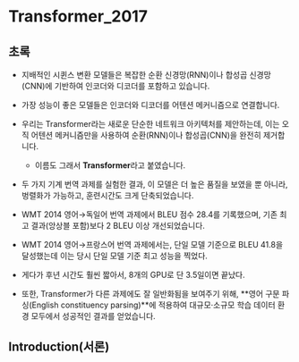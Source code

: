 # Transformer_2017

## 초록

- 지배적인 시퀸스 변환 모델들은 복잡한 순환 신경망(RNN)이나 합성곱 신경망(CNN)에 기반하여 인코더와 디코더를 포함하고 있습니다.

- 가장 성능이 좋은 모델들은 인코더와 디코더를 어텐션 메커니즘으로 연결합니다.

- 우리는 Transformer라는 새로운 단순한 네트워크 아키텍처를 제안하는데, 이는 오직 어텐션 메커니즘만을 사용하여 순환(RNN)이나 합성곱(CNN)을 완전히 제거합니다.

  - 이름도 그래서 **Transformer**라고 붙였습니다.

- 두 가지 기계 번역 과제를 실험한 결과, 이 모델은 더 높은 품질을 보였을 뿐 아니라, 벙렬화가 가능하고, 훈련시간도 크게 단축되었습니다.

- WMT 2014 영어→독일어 번역 과제에서 BLEU 점수 28.4를 기록했으며, 기존 최고 결과(앙상블 포함)보다 2 BLEU 이상 개선되었습니다.

- WMT 2014 영어→프랑스어 번역 과제에서는, 단일 모델 기준으로 BLEU 41.8을 달성했는데 이는 당시 단일 모델 기준 최고 성능을 찍었다.
- 게다가 후년 시간도 훨씬 짧아서, 8개의 GPU로 단 3.5일이면 끝났다.

- 또한, Transformer가 다른 과제에도 잘 일반화됨을 보여주기 위해, **영어 구문 파싱(English constituency parsing)**에 적용하여 대규모·소규모 학습 데이터 환경 모두에서 성공적인 결과를 얻었습니다.

## Introduction(서론)
